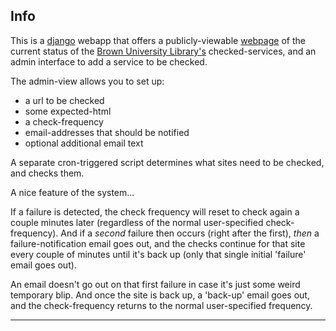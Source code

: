 
## Info

This is a [django](https://www.djangoproject.com) webapp that offers a publicly-viewable [webpage](https://library.brown.edu/sitechecker/) of the current status of the [Brown University Library's](https://library.brown.edu) checked-services, and an admin interface to add a service to be checked.

The admin-view allows you to set up:
- a url to be checked
- some expected-html
- a check-frequency
- email-addresses that should be notified
- optional additional email text

A separate cron-triggered script determines what sites need to be checked, and checks them.

A nice feature of the system...

If a failure is detected, the check frequency will reset to check again a couple minutes later (regardless of the normal user-specified check-frequency). And if a _second_ failure then occurs (right after the first), _then_ a failure-notification email goes out, and the checks continue for that site every couple of minutes until it's back up (only that single initial 'failure' email goes out).

An email doesn't go out on that first failure in case it's just some weird temporary blip. And once the site is back up, a 'back-up' email goes out, and the check-frequency returns to the normal user-specified frequency.

---
